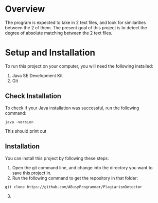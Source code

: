 # Overview
The program is expected to take in 2 text files, and look for similarities between the 2 of them. The present goal of this project is to detect the degree of absolute matching between the 2 text files.

# Setup and Installation
To run this project on your computer, you will need the following installed:
1. Java SE Development Kit
2. Git

## Check Installation
To check if your Java installation was successful, run the following command:
```
java -version
```
This should print out 

## Installation
You can install this project by following these steps:
1. Open the git command line, and change into the directory you want to save this project in.
2. Run the following command to get the repository in that folder:
```
git clone https://github.com/ABusyProgrammer/PlagiarismDetector
```
3. 
